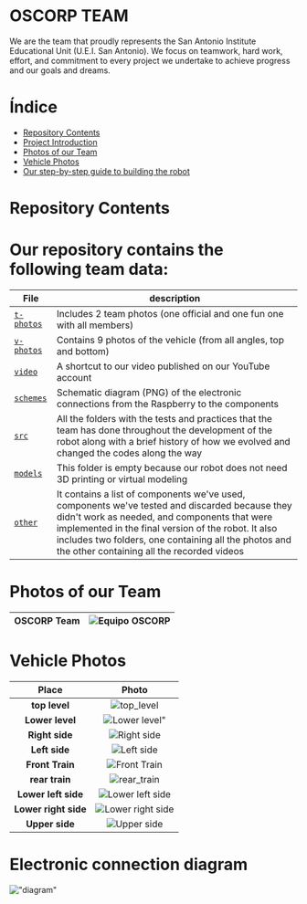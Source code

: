 # OSCORP TEAM
We are the team that proudly represents the San Antonio Institute Educational Unit (U.E.I. San Antonio). We focus on teamwork, hard work, effort, and commitment to every project we undertake to achieve progress and our goals and dreams.

#  Índice
* [Repository Contents](#Repository-Contents)
* [Project Introduction](#Project-Introduction)
* [Photos of our Team](#Photos-of-our-Team)
* [Vehicle Photos](#Vehicle-Photos)
* [Our step-by-step guide to building the robot](#Our-step-by-step-guide-to-building-the-robot)

# Repository Contents
# Our repository contains the following team data:
|File| description|
|------|------|
| [`t-photos`](https://github.com/nestoxuy/OSCORP/tree/main/t-photos)| Includes 2 team photos (one official and one fun one with all members)|
|[`v-photos`](https://github.com/nestoxuy/OSCORP/tree/main/v-photos) |Contains 9 photos of the vehicle (from all angles, top and bottom)|
|[`video`](https://github.com/nestoxuy/OSCORP/tree/main/video) |A shortcut to our video published on our YouTube account|
|[`schemes`](https://github.com/nestoxuy/OSCORP/tree/main/schemes) |Schematic diagram (PNG) of the electronic connections from the Raspberry to the components|
|[`src`](https://github.com/nestoxuy/OSCORP/tree/main/src)|All the folders with the tests and practices that the team has done throughout the development of the robot along with a brief history of how we evolved and changed the codes along the way|
|[`models`](https://github.com/nestoxuy/OSCORP/tree/main/models)|This folder is empty because our robot does not need 3D printing or virtual modeling|
|[`other`](https://github.com/nestoxuy/OSCORP/tree/main/other)|It contains a list of components we've used, components we've tested and discarded because they didn't work as needed, and components that were implemented in the final version of the robot. It also includes two folders, one containing all the photos and the other containing all the recorded videos|

# Photos of our Team
|OSCORP Team|![Equipo OSCORP](https://github.com/nestoxuy/OSCORP/blob/main/t-photos/Equipo_OSCORP.jpg)|
|-------|-------|

# Vehicle Photos
|Place|Photo|
|:----:|:----:|
|**top level**| ![top_level](https://github.com/nestoxuy/OSCORP/blob/main/v-photos/Images/Nivel_superior.jpeg)| 
|**Lower level**|![Lower level"](https://github.com/nestoxuy/OSCORP/blob/main/v-photos/Images/Nivel_inferior.jpeg)| 
|**Right side**|![Right side](https://github.com/nestoxuy/OSCORP/blob/main/v-photos/Images/Costado_derecho.jpeg "Costado_derecho")| 
|**Left side**|![Left side](https://github.com/nestoxuy/OSCORP/blob/main/v-photos/Images/Costado_izquierdo.jpeg "Costado_izquierdo")|
|**Front Train**|![Front Train](https://github.com/nestoxuy/OSCORP/blob/main/v-photos/Images/Tren_delantero.jpeg "Tren_delantero")|
|**rear train**|![rear_train](https://github.com/nestoxuy/OSCORP/blob/main/v-photos/Images/Tren_trasero.jpeg "Tren_trasero") |
|**Lower left side**|![Lower left side](https://github.com/nestoxuy/OSCORP/blob/main/v-photos/Images/Lateral_izquierdo_inferior.jpeg "Lateral_inferior_izquierdo") 
|**Lower right side**|![Lower right side](https://github.com/nestoxuy/OSCORP/blob/main/v-photos/Images/Lateral_inferior_derecho.jpeg "Lateral_inferior_derecho")
|**Upper side**|![Upper side](https://github.com/nestoxuy/OSCORP/blob/main/v-photos/Images/Lateral_superior.jpeg "Lateral_superior")|

# Electronic connection diagram
!["diagram"](https://github.com/nestoxuy/OSCORP/blob/main/schemes/Schemes/Esquema.png "esquema")
